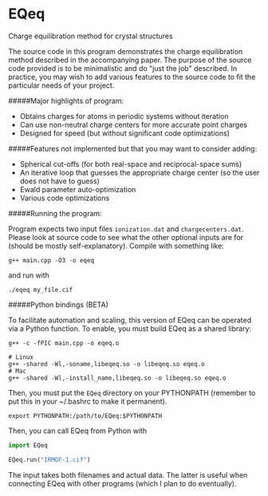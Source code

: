 EQeq
====

Charge equilibration method for crystal structures

The source code in this program demonstrates the charge equilibration method described
in the accompanying paper. The purpose of the source code provided is to be
minimalistic and do "just the job" described. In practice, you may wish to add various
features to the source code to fit the particular needs of your project.

#####Major highlights of program:

 * Obtains charges for atoms in periodic systems without iteration
 * Can use non-neutral charge centers for more accurate point charges
 * Designed for speed (but without significant code optimizations)

#####Features not implemented but that you may want to consider adding:

 * Spherical cut-offs (for both real-space and reciprocal-space sums)
 * An iterative loop that guesses the appropriate charge center (so the user does not have to guess)
 * Ewald parameter auto-optimization
 * Various code optimizations

#####Running the program:

Program expects two input files `ionization.dat` and `chargecenters.dat`. Please
look at source code to see what the other optional inputs are for (should be
mostly self-explanatory). Compile with something like:

```
g++ main.cpp -O3 -o eqeq
```

and run with

```
./eqeq my_file.cif
```

#####Python bindings (BETA)

To facilitate automation and scaling, this version of EQeq can be operated via
a Python function. To enable, you must build EQeq as a shared library:

```
g++ -c -fPIC main.cpp -o eqeq.o

# Linux
g++ -shared -Wl,-soname,libeqeq.so -o libeqeq.so eqeq.o
# Mac
g++ -shared -Wl,-install_name,libeqeq.so -o libeqeq.so eqeq.o
```

Then, you must put the `EQeq` directory on your PYTHONPATH (remember to put this
in your ~/.bashrc to make it permanent).

```
export PYTHONPATH:/path/to/EQeq:$PYTHONPATH
```

Then, you can call EQeq from Python with

```python
import EQeq

EQeq.run("IRMOF-1.cif")
```

The input takes both filenames and actual data. The latter is useful when
connecting EQeq with other programs (which I plan to do eventually).
